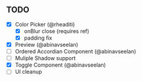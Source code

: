## TODO

- [x] Color Picker (@rheaditi)
  - [x] onBlur close (requires ref)
  - [x] padding fix
- [x] Preview (@abinavseelan)
- [ ] Ordered Accordian Component (@abinavseelan)
- [ ] Muliple Shadow support
- [x] Toggle Component (@abinavseelan)
- [ ] UI cleanup
